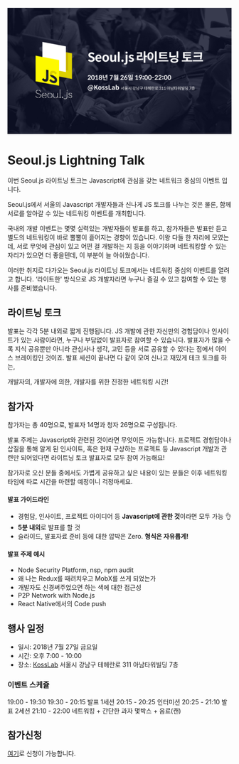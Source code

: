 
<p style="text-align:center">
  <img src="../assets/seouljs-lightning-talk.jpg">
</p>

# Seoul.js Lightning Talk

이번 Seoul.js 라이트닝 토크는 Javascript에 관심을 갖는 네트워크 중심의 이벤트 입니다.

Seoul.js에서 서울의 Javascript 개발자들과 신나게 JS 토크를 나누는 것은 물론, 함께 서로를 알아갈 수 있는 네트워킹 이벤트를 개최합니다.

국내의 개발 이벤트는 몇몇 실력있는 개발자들이 발표를 하고, 참가자들은 발표만 듣고 별도의 네트워킹이 바로 뿔뿔이 흩어지는 경향이 있습니다. 이왕 다들 한 자리에 모였는데, 서로 무엇에 관심이 있고 어떤 걸 개발하는 지 등을 이야기하며 네트워킹할 수 있는 자리가 있으면 더 좋을텐데, 이 부분이 늘 아쉬웠습니다.

이러한 취지로 다가오는 Seoul.js 라이트닝 토크에서는 네트워킹 중심의 이벤트를 열려고 합니다.  ‘라이트한' 방식으로 JS 개발자라면 누구나 즐길 수 있고 참여할 수 있는 행사를 준비했습니다.

## 라이트닝 토크

발표는 각각 5분 내외로 짧게 진행됩니다. JS 개발에 관한 자신만의 경험담이나 인사이트가 있는 사람이라면,  누구나 부담없이 발표자로 참여할 수 있습니다. 발표자가 많을 수록 지식 공유뿐만 아니라 관심사나 생각, 고민 등을 서로 공유할 수 있다는 점에서 아이스 브레이킹인 것이죠. 발표 세션이 끝나면 다 같이 모여 신나고 재밌게 테크 토크를 하는,

개발자의,
개발자에 의한,
개발자를 위한 진정한 네트워킹 시간!

## 참가자

참가자는 총 40명으로, 발표자 14명과 청자 26명으로 구성됩니다.

발표 주제는 Javascript와 관련된 것이라면 무엇이든 가능합니다. 프로젝트 경험담이나 삽질을 통해 알게 된 인사이트, 혹은 현재 구상하는 프로젝트 등 Javascript 개발과 관련만 되어있다면 라이트닝 토크 발표자로 모두 참여 가능해요!

참가자로 오신 분들 중에서도 가볍게 공유하고 싶은 내용이 있는 분들은 이후 네트워킹 타임에 따로 시간을 마련할 예정이니 걱정마세요.

#### 발표 가이드라인

* 경험담, 인사이트, 프로젝트 아이디어 등 **Javascript에 관한 것**이라면 모두 가능  👌
* **5분 내외**로 발표를 할 것
* 슬라이드, 발표자료 준비 등에 대한 압박은 Zero. **형식은 자유롭게!**

#### 발표 주제 예시

* Node Security Platform, nsp, npm audit
* 왜 나는 Redux를 때려치우고 MobX를 쓰게 되었는가
* 개발자도 신경써주었으면 하는 색에 대한 접근성
* P2P Network with Node.js
* React Native에서의 Code push

## 행사 일정

* 일시: 2018년 7월 27일 금요일
* 시간: 오후 7:00 - 10:00
* 장소: [KossLab](https://kosslab.kr/) 서울시 강남구 테헤란로 311 아남타워빌딩 7층

### 이벤트 스케쥴

19:00 - 19:30
19:30 - 20:15  발표 1세션
20:15 - 20:25  인터미션
20:25 - 21:10  발표 2세션
21:10 - 22:00  네트워킹 + 간단한 과자 몇박스 + 음료(캔)

## 참가신청

[여기](https://festa.io/events/49)로 신청이 가능합니다.
